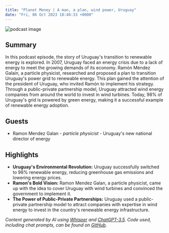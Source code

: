 ```yaml
---
title: "Planet Money | A man, a plan, wind power, Uruguay"
date: "Fri, 06 Oct 2023 18:48:33 +0000"
---
```


![podcast image](https://media.npr.org/assets/img/2022/10/24/pm_new_tile_2022_sq-b4af5aab11c84cfae38eafa1db74a6da943d4e7f.jpg?s=1400&c=66&f=jpg)

## Summary

In this podcast episode, the story of Uruguay's transition to renewable energy is explored. In 2007, Uruguay faced an energy crisis due to a lack of energy to meet the growing demands of its economy. Ramón Méndez Galain, a particle physicist, researched and proposed a plan to transition Uruguay's power grid to renewable energy. This plan gained the attention of the president of Uruguay, who invited Ramón to implement his strategy. Through a public-private partnership model, Uruguay attracted wind energy companies from around the world to invest in wind turbines. Today, 98% of Uruguay's grid is powered by green energy, making it a successful example of renewable energy adoption.

## Guests

- Ramon Mendez Galan - _particle physicist_ - Uruguay's new national director of energy

## Highlights

- **Uruguay's Environmental Revolution:** Uruguay successfully switched to 98% renewable energy, reducing greenhouse gas emissions and lowering energy prices.
- **Ramon's Bold Vision:** Ramon Mendez Galan, a particle physicist, came up with the idea to cover Uruguay with wind turbines and convinced the government to implement it.
- **The Power of Public-Private Partnerships:** Uruguay used a public-private partnership model to attract companies with expertise in wind energy to invest in the country's renewable energy infrastructure.

_Content generated by AI using [Whisper](https://openai.com/research/whisper) and [ChatGPT-3.5](https://openai.com/blog/chatgpt). Code used, including chat prompts, can be found on [GitHub](https://github.com/dustinbrownman/podcast-parser/blob/main/app/functions.py)._
